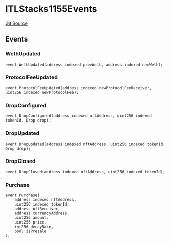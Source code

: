 # ITLStacks1155Events
[Git Source](https://github.com/Transient-Labs/tl-stacks/blob/50740a6194cf2cd3fb0343ae5849dbd8f751edf6/src/utils/TLStacks1155Utils.sol)


## Events
### WethUpdated

```solidity
event WethUpdated(address indexed prevWeth, address indexed newWeth);
```

### ProtocolFeeUpdated

```solidity
event ProtocolFeeUpdated(address indexed newProtocolFeeReceiver, uint256 indexed newProtocolFee);
```

### DropConfigured

```solidity
event DropConfigured(address indexed nftAddress, uint256 indexed tokenId, Drop drop);
```

### DropUpdated

```solidity
event DropUpdated(address indexed nftAddress, uint256 indexed tokenId, Drop drop);
```

### DropClosed

```solidity
event DropClosed(address indexed nftAddress, uint256 indexed tokenId);
```

### Purchase

```solidity
event Purchase(
    address indexed nftAddress,
    uint256 indexed tokenId,
    address nftReceiver,
    address currencyAddress,
    uint256 amount,
    uint256 price,
    int256 decayRate,
    bool isPresale
);
```

